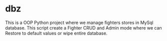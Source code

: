 # dbz

This is a OOP Python project where we manage fighters stores in MySql database. This script create a Fighter CRUD and Admin mode where we can Restore to default values or wipe entire database.
